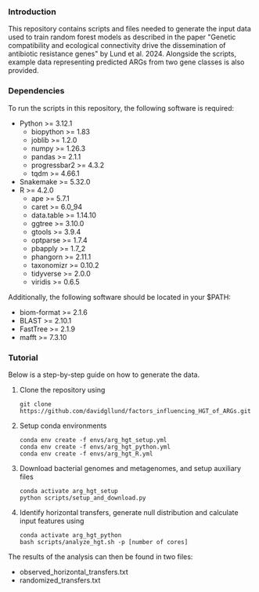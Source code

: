 ### Introduction
This repository contains scripts and files needed to generate the input data used to train random forest models as described in the paper "Genetic compatibility and ecological connectivity drive the dissemination of antibiotic resistance genes" by Lund et al. 2024. Alongside the scripts, example data representing predicted ARGs from two gene classes is also provided.

### Dependencies
To run the scripts in this repository, the following software is required:
- Python >= 3.12.1
    - biopython >= 1.83
    - joblib >= 1.2.0
    - numpy >= 1.26.3
    - pandas >= 2.1.1
    - progressbar2 >= 4.3.2
    - tqdm >= 4.66.1
- Snakemake >= 5.32.0
- R >= 4.2.0
    - ape >= 5.7.1
    - caret >= 6.0_94
    - data.table >= 1.14.10
    - ggtree >= 3.10.0
    - gtools >= 3.9.4
    - optparse >= 1.7.4
    - pbapply >= 1.7_2
    - phangorn >= 2.11.1
    - taxonomizr >= 0.10.2
    - tidyverse >= 2.0.0
    - viridis >= 0.6.5

Additionally, the following software should be located in your $PATH:
- biom-format >= 2.1.6
- BLAST >= 2.10.1
- FastTree >= 2.1.9
- mafft >= 7.3.10

### Tutorial
Below is a step-by-step guide on how to generate the data.

1. Clone the repository using
    ```
    git clone https://github.com/davidgllund/factors_influencing_HGT_of_ARGs.git
    ```

2. Setup conda environments
    ```
    conda env create -f envs/arg_hgt_setup.yml
    conda env create -f envs/arg_hgt_python.yml
    conda env create -f envs/arg_hgt_R.yml
    ```
3. Download bacterial genomes and metagenomes, and setup auxiliary files
   ```
   conda activate arg_hgt_setup
   python scripts/setup_and_download.py
   ```
    
4. Identify horizontal transfers, generate null distribution and calculate input features using
    ```
    conda activate arg_hgt_python
    bash scripts/analyze_hgt.sh -p [number of cores]
    ```

The results of the analysis can then be found in two files:
- observed_horizontal_transfers.txt
- randomized_transfers.txt
